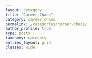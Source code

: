 ```yaml
---
layout: category
title: "Career Chaos"
category: career.chaos
permalink: /categories/career-chaos/
author_profile: true
type: posts
taxonomy: category
entries_layout: grid
classes: wide
---
```


